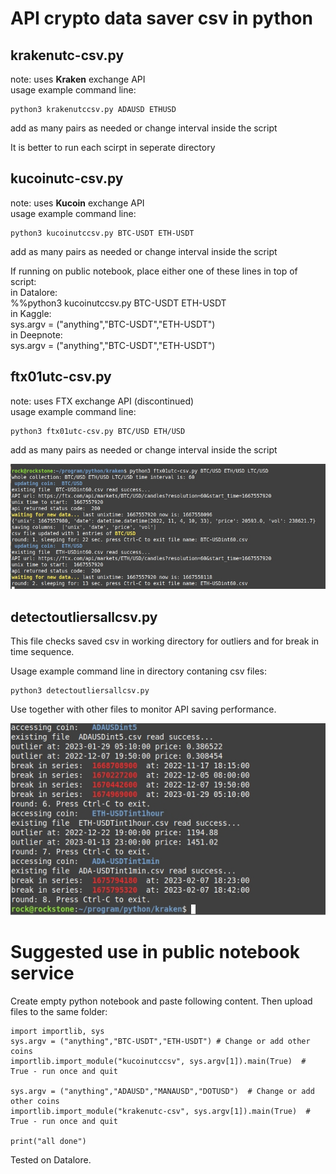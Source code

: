 # API crypto data saver csv in python

## krakenutc-csv.py    
note: uses **Kraken** exchange API   
usage example command line: 
```
python3 krakenutccsv.py ADAUSD ETHUSD       
```
add as many pairs as needed or change interval inside the script     

It is better to run each scirpt in seperate directory   


## kucoinutc-csv.py  
note: uses **Kucoin** exchange API  
usage example command line: 
```
python3 kucoinutccsv.py BTC-USDT ETH-USDT       
```
add as many pairs as needed or change interval inside the script   

If running on public notebook, place either one of these lines in top of script:    
in Datalore:    
%%python3 kucoinutccsv.py BTC-USDT ETH-USDT     
in Kaggle:     
sys.argv = ("anything","BTC-USDT","ETH-USDT")          
in Deepnote:   
sys.argv = ("anything","BTC-USDT","ETH-USDT")         

## ftx01utc-csv.py  
note: uses FTX exchange API  (discontinued)   
usage example command line: 
```
python3 ftx01utc-csv.py BTC/USD ETH/USD      
```
add as many pairs as needed or change interval inside the script      

![](https://github.com/econexpert/dataforpython/blob/main/images/coinpricecsvsaver.jpg)

## detectoutliersallcsv.py

This file checks saved csv in working directory for outliers and for break in time sequence. 

Usage example command line in directory contaning csv files: 
```
python3 detectoutliersallcsv.py
```

Use together with other files to monitor API saving performance. 

![](https://github.com/econexpert/dataforpython/blob/main/images/breakinseries.jpg)

# Suggested use in public notebook service

Create empty python notebook and paste following content. Then upload files to the same folder:

```
import importlib, sys
sys.argv = ("anything","BTC-USDT","ETH-USDT") # Change or add other coins
importlib.import_module("kucoinutccsv", sys.argv[1]).main(True)  # True - run once and quit

sys.argv = ("anything","ADAUSD","MANAUSD","DOTUSD")  # Change or add other coins
importlib.import_module("krakenutc-csv", sys.argv[1]).main(True)  # True - run once and quit

print("all done")
```

Tested on Datalore. 
